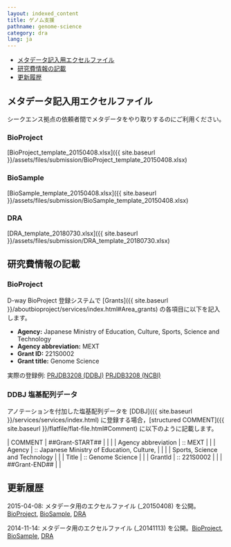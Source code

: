 ```yaml
---
layout: indexed_content
title: ゲノム支援
pathname: genome-science
category: dra
lang: ja
---
```


  - [メタデータ記入用エクセルファイル](#excel)
  - [研究費情報の記載](#grant)
  - [更新履歴](#history)

## メタデータ記入用エクセルファイル <a name="excel"></a>

シークエンス拠点の依頼者間でメタデータをやり取りするのにご利用ください。

### BioProject <a name="bioproject"></a>

[BioProject_template_20150408.xlsx]({{ site.baseurl }}/assets/files/submission/BioProject_template_20150408.xlsx)

### BioSample <a name="biosample"></a>

[BioSample_template_20150408.xlsx]({{ site.baseurl }}/assets/files/submission/BioSample_template_20150408.xlsx)

### DRA <a name="dra"></a>

[DRA_template_20180730.xlsx]({{ site.baseurl }}/assets/files/submission/DRA_template_20180730.xlsx)

## 研究費情報の記載 <a name="grant"></a>

### BioProject <a name="grant_bp"></a>

D-way BioProject 登録システムで [Grants]({{ site.baseurl }}/aboutbioproject/services/index.html#Area_grants) の各項目に以下を記入します。

  - **Agency:** Japanese Ministry of Education, Culture, Sports, Science and Technology
  - **Agency abbreviation:** MEXT
  - **Grant ID:** 221S0002
  - **Grant title:** Genome Science

実際の登録例: [PRJDB3208 (DDBJ)](//ddbj.nig.ac.jp/BPSearch/bioproject?acc=PRJDB3208) [PRJDB3208 (NCBI)](https://www.ncbi.nlm.nih.gov/bioproject/?term=PRJDB3208)

### DDBJ 塩基配列データ <a name="grant_ddbj"></a>

アノテーションを付加した塩基配列データを [DDBJ]({{ site.baseurl }}/services/services/index.html) に登録する場合，[structured COMMENT]({{ site.baseurl }}/flatfile/flat-file.html#Comment) に以下のように記載します。

| COMMENT | ##Grant-START##     |                                             |
|         | Agency abbreviation | :: MEXT                                     |
|         | Agency              | :: Japanese Ministry of Education, Culture, |
|         |                     | Sports, Science and Technology              |
|         | Title               | :: Genome Science                           |
|         | GrantId             | :: 221S0002                                 |
|         | ##Grant-END##       |                                             |

## 更新履歴 <a name="history"></a>

2015-04-08: メタデータ用のエクセルファイル (_20150408) を公開。[BioProject](/files/submission/BioProject_template_20150408.xlsx), [BioSample](/files/submission/BioSample_template_20150408.xlsx), [DRA](/files/submission/DRA_template_20150408.xlsx)

2014-11-14: メタデータ用のエクセルファイル (_20141113) を公開。[BioProject](/files/submission/BioProject_template_20141113.xlsx), [BioSample](/files/submission/BioSample_template_20141113.xlsx), [DRA](/files/submission/DRA_template_20141113.xlsx)
